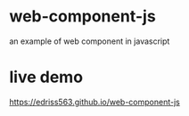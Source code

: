 # web-component-js
an example of web component in javascript
# live demo
https://edriss563.github.io/web-component-js
